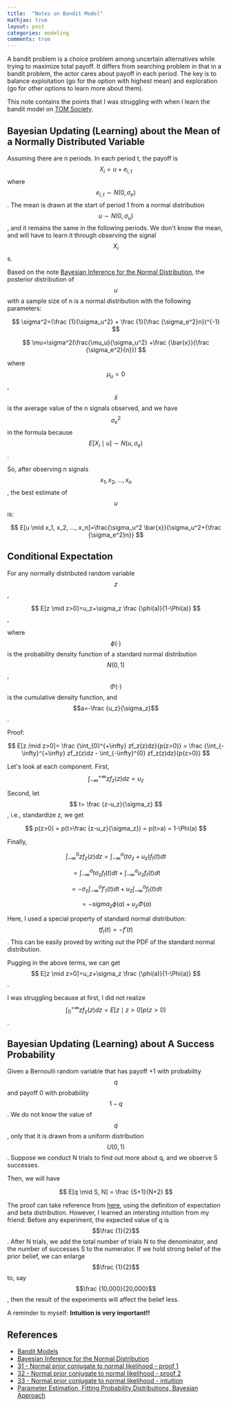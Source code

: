 ```yaml
---
title:  "Notes on Bandit Model"
mathjax: true
layout: post
categories: modeling
comments: true
---
```


A bandit problem is a choice problem among uncertain alternatives while trying to maximize total payoff. It differs from searching problem in that in a bandit problem, the actor cares about payoff in each period. The key is to balance exploitation (go for the option with highest mean) and exploration (go for other options to learn more about them).

This note contains the points that I was struggling with when I learn the bandit model on [TOM Society](https://sites.google.com/view/tomsociety/2021-summer-school?authuser=0).


## Bayesian Updating (Learning) about the Mean of a Normally Distributed Variable

Assuming there are n periods. In each period t, the payoff is $$X_i=u+e_{i,t}$$ where $$e_{i,t} \sim N(0, \sigma_e)$$. The mean is drawn at the start of period 1 from a normal distribution $$u \sim N(0, \sigma_u)$$, and it remains the same in the following periods. We don't know the mean, and will have to learn it through observing the signal $$X_i$$s.

Based on the note [Bayesian Inference for the Normal Distribution](http://www.ams.sunysb.edu/~zhu/ams570/Bayesian_Normal.pdf), the posterior distribution of $$u$$ with a sample size of n is a normal distribution with the following parameters:

$$ \sigma^2=(\frac {1}{\sigma_u^2} + \frac {1}{\frac {\sigma_e^2}n})^{-1} $$

$$ \mu=\sigma^2(\frac{\mu_u}{\sigma_u^2} +\frac {\bar{x}}{\frac {\sigma_e^2}{n}}) $$

where $$\mu_u=0$$, $$\bar{x}$$ is the average value of the n signals observed, and we have $${\sigma_e^2}$$ in the formula because $$ E[X_i \mid u] \sim N(u, \sigma_e) $$.

So, after observing n signals $$x_1, x_2, ..., x_n$$, the best estimate of $$u$$ is:

$$ E[u \mid x_1, x_2, ..., x_n]=\frac{\sigma_u^2 \bar{x}}{\sigma_u^2+{\frac {\sigma_e^2}n}} $$

## Conditional Expectation
For any normally distributed random variable $$z$$, 

$$ E[z \mid z>0]=u_z+\sigma_z \frac {\phi(a)}{1-\Phi(a)} $$, 

where $$\phi(\cdot)$$ is the probability density function of a standard normal distribution $$N(0,1)$$, $$\Phi(\cdot)$$ is the cumulative density function, and $$a=-\frac {u_z}{\sigma_z}$$.

Proof:

$$ E[z /mid z>0]= \frac {\int_{0}^{+\infty} zf_z(z)dz}{p(z>0)} = \frac {\int_{-\infty}^{+\infty} zf_z(z)dz - \int_{-\infty}^{0} zf_z(z)dz}{p(z>0)} $$

Let's look at each component. First, $$ \int_{-\infty}^{+\infty} zf_z(z)dz = u_z $$

Second, let $$ t= \frac {z-u_z}{\sigma_z} $$, i.e., standardize z, we get 

$$ p(z>0) = p(t>\frac {z-u_z}{\sigma_z}) = p(t>a) = 1-\Phi(a) $$

Finally, 

$$ \int_{-\infty}^{0} zf_z(z)dz = \int_{-\infty}^{a} (t\sigma_z+u_z)f_t(t)dt $$

$$ = \int_{-\infty}^{a} t\sigma_zf_t(t)dt + \int_{-\infty}^{a} u_zf_t(t)dt $$

$$ = -\sigma_z \int_{-\infty}^{a} f'_t(t)dt + u_z \int_{-\infty}^{a} f_t(t)dt $$

$$ = -sigma_z\phi(a)+u_z\Phi(a) $$

Here, I used a special property of standard normal distribution: $$ tf_t(t)=-f'(t) $$. This can be easily proved by writing out the PDF of the standard normal distribution. 

Pugging in the above terms, we can get $$ E[z \mid z>0]=u_z+\sigma_z \frac {\phi(a)}{1-\Phi(a)} $$.

I was struggling because at first, I did not realize $$ \int_{0}^{+\infty} zf_z(z)dz = E[z \mid z>0]p(z>0) $$. 

## Bayesian Updating (Learning) about A Success Probability

Given a Bernoulli random variable that has payoff +1 with probability $$q$$ and payoff 0 with probability $$1-q$$. We do not know the value of $$q$$, only that it is drawn from a uniform distribution $$ U(0,1) $$. Suppose we conduct N trials to find out more about q, and we observe S successes.

Then, we will have 

$$ E[q \mid S, N] = \frac {S+1}{N+2} $$

The proof can take reference from [here](https://ocw.mit.edu/courses/mathematics/18-443-statistics-for-applications-spring-2015/lecture-notes/MIT18_443S15_LEC8.pdf), using the definition of expectation and beta distribution. However, I learned an intersting intuition from my friend: Before any experiment, the expected value of q is $$\frac {1}{2}$$. After N trials, we add the total number of trials N to the denominator, and the number of successes S to the numerator. If we hold strong belief of the prior belief, we can enlarge $$\frac {1}{2}$$ to, say $$\frac {10,000}{20,000}$$, then the result of the experiments will affect the belief less.

A reminder to myself: **Intuition is very important!!**


## References
* [Bandit Models](https://sites.google.com/view/tomsociety/2021-summer-school/156-bandit-models?authuser=0)
* [Bayesian Inference for the Normal Distribution](http://www.ams.sunysb.edu/~zhu/ams570/Bayesian_Normal.pdf)
* [31 - Normal prior conjugate to normal likelihood - proof 1](https://www.youtube.com/watch?v=MUhsT0U_nxY)
* [32 - Normal prior conjugate to normal likelihood - proof 2](https://www.youtube.com/watch?v=OGxHNPYLtko)
* [33 - Normal prior conjugate to normal likelihood - intuition](https://www.youtube.com/watch?v=f3o9Crx3qx4)
* [Parameter Estimation, Fitting Probability Distributions, Bayesian Approach](https://ocw.mit.edu/courses/mathematics/18-443-statistics-for-applications-spring-2015/lecture-notes/MIT18_443S15_LEC8.pdf)